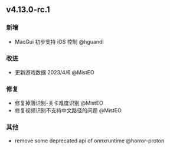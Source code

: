 ## v4.13.0-rc.1

### 新增

- MacGui 初步支持 iOS 控制 @hguandl

### 改进

- 更新游戏数据 2023/4/6 @MistEO

### 修复

- 修复掉落识别-关卡难度识别 @MistEO
- 修复视频识别不支持中文路径的问题 @MistEO

### 其他

- remove some deprecated api of onnxruntime @horror-proton
